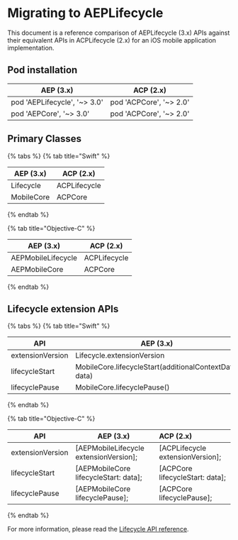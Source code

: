 # Migrating to AEPLifecycle

This document is a reference comparison of AEPLifecycle \(3.x\) APIs against their equivalent APIs in ACPLifecycle \(2.x\) for an iOS mobile application implementation.

## Pod installation

| AEP (3.x)                    | ACP (2.x)               |
| ---------------------------- | ----------------------- |
| pod 'AEPLifecycle', '~> 3.0' | pod 'ACPCore', '~> 2.0' |
| pod 'AEPCore', '~> 3.0'      | pod 'ACPCore', '~> 2.0' |

## Primary Classes

{% tabs %}
{% tab title="Swift" %}

| AEP (3.x)  | ACP (2.x)    |
| ---------- | ------------ |
| Lifecycle  | ACPLifecycle |
| MobileCore | ACPCore      |

{% endtab %}

{% tab title="Objective-C" %}

| AEP (3.x)          | ACP (2.x)    |
| ------------------ | ------------ |
| AEPMobileLifecycle | ACPLifecycle |
| AEPMobileCore      | ACPCore      |

{% endtab %}

## Lifecycle extension APIs

{% tabs %}
{% tab title="Swift" %}

| API              | AEP (3.x)                                              | ACP (2.x)                       |
| ---------------- | ------------------------------------------------------ | ------------------------------- |
| extensionVersion | Lifecycle.extensionVersion                             | ACPLifecycle.extensionVersion() |
| lifecycleStart   | MobileCore.lifecycleStart(additionalContextData: data) | ACPCore.lifecycleStart(data)    |
| lifecyclePause   | MobileCore.lifecyclePause()                            | ACPCore.lifecyclePause()        |

{% endtab %}

{% tab title="Objective-C" %}

| API              | AEP (3.x)                              | ACP (2.x)                        |
| ---------------- | -------------------------------------- | :------------------------------- |
| extensionVersion | [AEPMobileLifecycle extensionVersion]; | [ACPLifecycle extensionVersion]; |
| lifecycleStart   | [AEPMobileCore lifecycleStart: data];  | [ACPCore lifecycleStart: data];  |
| lifecyclePause   | [AEPMobileCore lifecyclePause];        | [ACPCore lifecyclePause];        |

{% endtab %}

For more information, please read the [Lifecycle API reference](https://aep-sdks.gitbook.io/docs/foundation-extensions/mobile-core/lifecycle/lifecycle-api-reference).